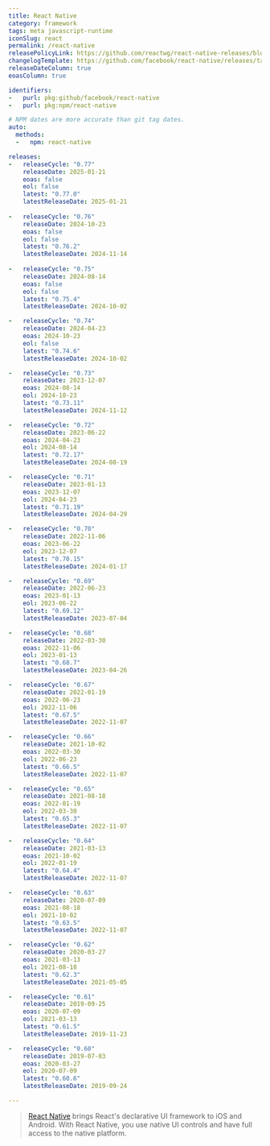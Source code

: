 ```yaml
---
title: React Native
category: framework
tags: meta javascript-runtime
iconSlug: react
permalink: /react-native
releasePolicyLink: https://github.com/reactwg/react-native-releases/blob/main/docs/support.md
changelogTemplate: https://github.com/facebook/react-native/releases/tag/v__LATEST__
releaseDateColumn: true
eoasColumn: true

identifiers:
-   purl: pkg:github/facebook/react-native
-   purl: pkg:npm/react-native

# NPM dates are more accurate than git tag dates.
auto:
  methods:
  -   npm: react-native

releases:
-   releaseCycle: "0.77"
    releaseDate: 2025-01-21
    eoas: false
    eol: false
    latest: "0.77.0"
    latestReleaseDate: 2025-01-21
    
-   releaseCycle: "0.76"
    releaseDate: 2024-10-23
    eoas: false
    eol: false
    latest: "0.76.2"
    latestReleaseDate: 2024-11-14
    
-   releaseCycle: "0.75"
    releaseDate: 2024-08-14
    eoas: false
    eol: false
    latest: "0.75.4"
    latestReleaseDate: 2024-10-02

-   releaseCycle: "0.74"
    releaseDate: 2024-04-23
    eoas: 2024-10-23
    eol: false
    latest: "0.74.6"
    latestReleaseDate: 2024-10-02

-   releaseCycle: "0.73"
    releaseDate: 2023-12-07
    eoas: 2024-08-14
    eol: 2024-10-23
    latest: "0.73.11"
    latestReleaseDate: 2024-11-12

-   releaseCycle: "0.72"
    releaseDate: 2023-06-22
    eoas: 2024-04-23
    eol: 2024-08-14
    latest: "0.72.17"
    latestReleaseDate: 2024-08-19

-   releaseCycle: "0.71"
    releaseDate: 2023-01-13
    eoas: 2023-12-07
    eol: 2024-04-23
    latest: "0.71.19"
    latestReleaseDate: 2024-04-29

-   releaseCycle: "0.70"
    releaseDate: 2022-11-06
    eoas: 2023-06-22
    eol: 2023-12-07
    latest: "0.70.15"
    latestReleaseDate: 2024-01-17

-   releaseCycle: "0.69"
    releaseDate: 2022-06-23
    eoas: 2023-01-13
    eol: 2023-06-22
    latest: "0.69.12"
    latestReleaseDate: 2023-07-04

-   releaseCycle: "0.68"
    releaseDate: 2022-03-30
    eoas: 2022-11-06
    eol: 2023-01-13
    latest: "0.68.7"
    latestReleaseDate: 2023-04-26

-   releaseCycle: "0.67"
    releaseDate: 2022-01-19
    eoas: 2022-06-23
    eol: 2022-11-06
    latest: "0.67.5"
    latestReleaseDate: 2022-11-07

-   releaseCycle: "0.66"
    releaseDate: 2021-10-02
    eoas: 2022-03-30
    eol: 2022-06-23
    latest: "0.66.5"
    latestReleaseDate: 2022-11-07

-   releaseCycle: "0.65"
    releaseDate: 2021-08-18
    eoas: 2022-01-19
    eol: 2022-03-30
    latest: "0.65.3"
    latestReleaseDate: 2022-11-07

-   releaseCycle: "0.64"
    releaseDate: 2021-03-13
    eoas: 2021-10-02
    eol: 2022-01-19
    latest: "0.64.4"
    latestReleaseDate: 2022-11-07

-   releaseCycle: "0.63"
    releaseDate: 2020-07-09
    eoas: 2021-08-18
    eol: 2021-10-02
    latest: "0.63.5"
    latestReleaseDate: 2022-11-07

-   releaseCycle: "0.62"
    releaseDate: 2020-03-27
    eoas: 2021-03-13
    eol: 2021-08-18
    latest: "0.62.3"
    latestReleaseDate: 2021-05-05

-   releaseCycle: "0.61"
    releaseDate: 2019-09-25
    eoas: 2020-07-09
    eol: 2021-03-13
    latest: "0.61.5"
    latestReleaseDate: 2019-11-23

-   releaseCycle: "0.60"
    releaseDate: 2019-07-03
    eoas: 2020-03-27
    eol: 2020-07-09
    latest: "0.60.6"
    latestReleaseDate: 2019-09-24

---
```


> [React Native](https://reactnative.dev/) brings React's declarative UI framework to iOS and Android.
> With React Native, you use native UI controls and have full access to the native platform.
